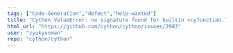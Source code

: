 ```yaml
---
tags: ["Code-Generation","defect","help-wanted"]
title: "Cython ValueError: no signature found for builtin <cyfunction.lambda>"
html_url: "https://github.com/cython/cython/issues/2983"
user: "zyukyunman"
repo: "cython/cython"
---
```


